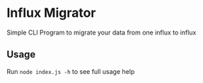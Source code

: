 # Influx Migrator

Simple CLI Program to migrate your data from one influx to influx

## Usage

Run `node index.js -h` to see full usage help

